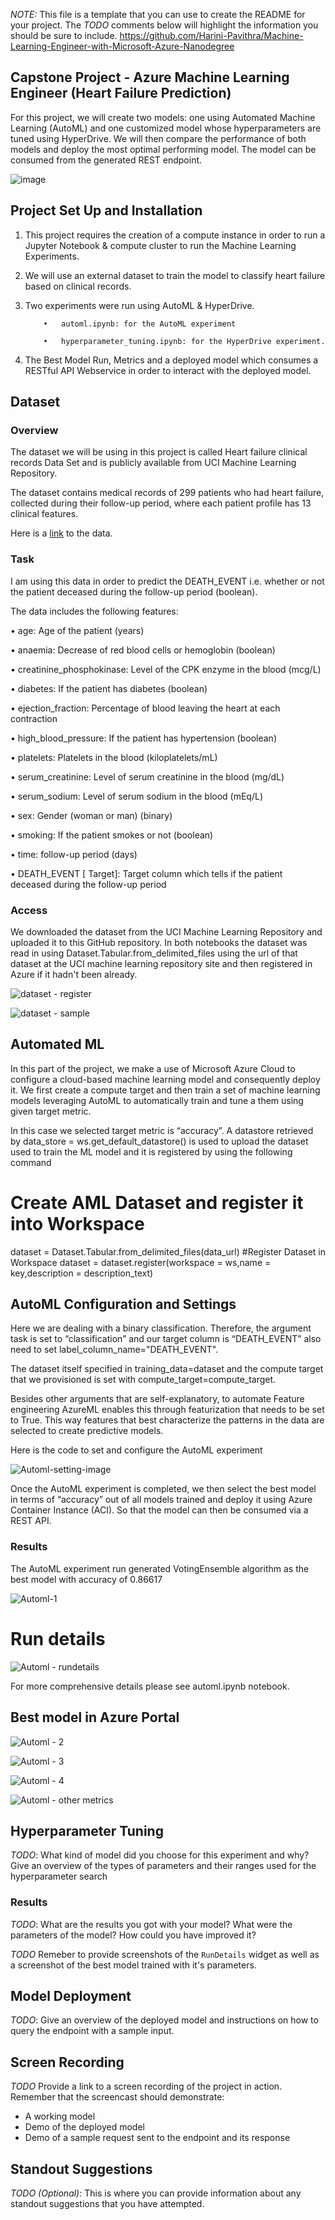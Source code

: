 *NOTE:* This file is a template that you can use to create the README for your project. The *TODO* comments below will highlight the information you should be sure to include. https://github.com/Harini-Pavithra/Machine-Learning-Engineer-with-Microsoft-Azure-Nanodegree

## Capstone Project - Azure Machine Learning Engineer (Heart Failure Prediction)
For this project, we will create two models: one using Automated Machine Learning (AutoML) and one customized model whose hyperparameters are tuned using HyperDrive. We will then compare the performance of both models and deploy the most optimal performing model. The model can be consumed from the generated REST endpoint.

![image](https://user-images.githubusercontent.com/64579075/207234565-97be73a1-62f0-46fb-a20e-c94565e89043.png)

## Project Set Up and Installation
1.	This project requires the creation of a compute instance in order to run a Jupyter Notebook & compute cluster to run the Machine Learning Experiments.
2.	We will use an external dataset to train the model to classify heart failure based on clinical records.
3.	Two experiments were run using AutoML & HyperDrive.

            •	automl.ipynb: for the AutoML experiment

            •	hyperparameter_tuning.ipynb: for the HyperDrive experiment.


4.	The Best Model Run, Metrics and a deployed model which consumes a RESTful API Webservice in order to interact with the deployed model.

## Dataset

### Overview
The dataset we will be using in this project is called Heart failure clinical records Data Set and is publicly available from UCI Machine Learning Repository.

The dataset contains medical records of 299 patients who had heart failure, collected during their follow-up period, where each patient profile has 13 clinical features.

Here is a [link](https://archive.ics.uci.edu/ml/machine-learning-databases/00519/heart_failure_clinical_records_dataset.csv) to the data.

### Task
I am using this data in order to predict the DEATH_EVENT i.e. whether or not the patient deceased during the follow-up period (boolean). 

The data includes the following features:

•	age: Age of the patient (years)

•	anaemia: Decrease of red blood cells or hemoglobin (boolean) 

•	creatinine_phosphokinase: Level of the CPK enzyme in the blood (mcg/L)

•	diabetes: If the patient has diabetes (boolean)

•	ejection_fraction: Percentage of blood leaving the heart at each contraction

•	high_blood_pressure: If the patient has hypertension (boolean)

•	platelets: Platelets in the blood (kiloplatelets/mL)

•	serum_creatinine: Level of serum creatinine in the blood (mg/dL)

•	serum_sodium: Level of serum sodium in the blood (mEq/L)

•	sex: Gender (woman or man) (binary)

•	smoking: If the patient smokes or not (boolean)

•	time: follow-up period (days)

•	DEATH_EVENT [ Target]: Target column which tells if the patient deceased during the follow-up period


### Access
We downloaded the dataset from the UCI Machine Learning Repository and uploaded it to this GitHub repository. In both notebooks the dataset was read in using Dataset.Tabular.from_delimited_files using the url of that dataset at the UCI machine learning repository site and then registered in Azure if it hadn't been already.

![dataset - register](https://user-images.githubusercontent.com/64579075/208568526-33fe8ce0-a678-494c-994b-607d2f110333.PNG)

![dataset - sample](https://user-images.githubusercontent.com/64579075/208568542-d821c48b-9db4-4c1e-bcc0-9931973eca83.PNG)


## Automated ML
In this part of the project, we make a use of Microsoft Azure Cloud to configure a cloud-based machine learning model and consequently deploy it. We first create a compute target and then train a set of machine learning models leveraging AutoML to automatically train and tune a them using given target metric. 

In this case we selected target metric is “accuracy”. A datastore retrieved by data_store = ws.get_default_datastore() is used to upload the dataset used to train the ML model and it is registered by using the following command

# Create AML Dataset and register it into Workspace
dataset = Dataset.Tabular.from_delimited_files(data_url)
    #Register Dataset in Workspace
    dataset = dataset.register(workspace = ws,name = key,description = description_text)

## AutoML Configuration and Settings

Here we are dealing with a binary classification. Therefore, the argument task is set to “classification” and our target column is “DEATH_EVENT” also need to set label_column_name="DEATH_EVENT". 

The dataset itself specified in training_data=dataset and the compute target that we provisioned is set with compute_target=compute_target.

Besides other arguments that are self-explanatory, to automate Feature engineering AzureML enables this through featurization that needs to be set to True. This way features that best characterize the patterns in the data are selected to create predictive models.

Here is the code to set and configure the AutoML experiment

![Automl-setting-image](https://user-images.githubusercontent.com/64579075/208565775-b7c58225-ab18-4fd2-9ff7-0fab95350992.PNG)

Once the AutoML experiment is completed, we then select the best model in terms of “accuracy” out of all models trained and deploy it using Azure Container Instance (ACI). So that the model can then be consumed via a REST API.

### Results
The AutoML experiment run generated VotingEnsemble algorithm as the best model with accuracy of 0.86617

![Automl-1](https://user-images.githubusercontent.com/64579075/208567896-6e98280e-d517-43ce-bb1c-922e8750c505.PNG)

# Run details

![Automl - rundetails](https://user-images.githubusercontent.com/64579075/208568030-6bfdc920-27be-450d-91fa-6d08b5ad8aec.PNG)

For more comprehensive details please see automl.ipynb notebook.

## Best model in Azure Portal

![Automl - 2](https://user-images.githubusercontent.com/64579075/208568391-ff0e451a-ae4a-4644-ac43-260563e4afd7.PNG)

![Automl - 3](https://user-images.githubusercontent.com/64579075/208568405-28f3dc56-5550-4532-9ed7-e289bb7c8088.PNG)

![Automl - 4](https://user-images.githubusercontent.com/64579075/208568421-d5263024-6f02-4ccd-836e-441a66fb365c.PNG)

![Automl - other metrics](https://user-images.githubusercontent.com/64579075/208568440-6243053d-1ad8-4b04-9f77-aefe95592cf1.PNG)


## Hyperparameter Tuning
*TODO*: What kind of model did you choose for this experiment and why? Give an overview of the types of parameters and their ranges used for the hyperparameter search


### Results
*TODO*: What are the results you got with your model? What were the parameters of the model? How could you have improved it?

*TODO* Remeber to provide screenshots of the `RunDetails` widget as well as a screenshot of the best model trained with it's parameters.

## Model Deployment
*TODO*: Give an overview of the deployed model and instructions on how to query the endpoint with a sample input.

## Screen Recording
*TODO* Provide a link to a screen recording of the project in action. Remember that the screencast should demonstrate:
- A working model
- Demo of the deployed  model
- Demo of a sample request sent to the endpoint and its response

## Standout Suggestions
*TODO (Optional):* This is where you can provide information about any standout suggestions that you have attempted.
